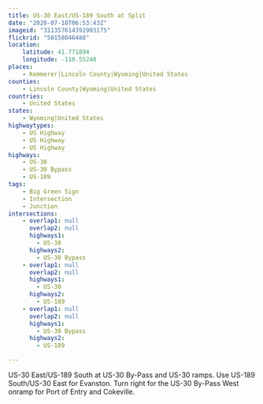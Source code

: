 ```yaml
---
title: US-30 East/US-189 South at Split
date: "2020-07-18T06:53:43Z"
imageid: "311357614392903175"
flickrid: "50158046488"
location:
    latitude: 41.771894
    longitude: -110.55248
places:
    - Kemmerer|Lincoln County|Wyoming|United States
counties:
    - Lincoln County|Wyoming|United States
countries:
    - United States
states:
    - Wyoming|United States
highwaytypes:
    - US Highway
    - US Highway
    - US Highway
highways:
    - US-30
    - US-30 Bypass
    - US-189
tags:
    - Big Green Sign
    - Intersection
    - Junction
intersections:
    - overlap1: null
      overlap2: null
      highways1:
        - US-30
      highways2:
        - US-30 Bypass
    - overlap1: null
      overlap2: null
      highways1:
        - US-30
      highways2:
        - US-189
    - overlap1: null
      overlap2: null
      highways1:
        - US-30 Bypass
      highways2:
        - US-189

---
```

US-30 East/US-189 South at US-30 By-Pass and US-30 ramps.  Use US-189 South/US-30 East for Evanston.  Turn right for the US-30 By-Pass West onramp for Port of Entry and Cokeville.